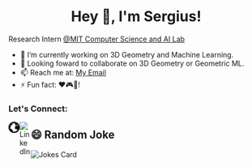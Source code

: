 <h1 align="center"> Hey 👋, I'm Sergius!  </h1>

Research Intern [@MIT Computer Science and AI Lab](https://github.com/csail)
- 🔭 I’m currently working on 3D Geometry and Machine Learning. 
- 👯 Looking foward to collaborate on 3D Geometry or Geometric ML.
- 📫 Reach me at: [My Email](mailto:sergiusnyah@gmail.com)
- ⚡ Fun fact: ❤️🎮🎹! 

### Let's Connect:

[<img align="left" alt="Twitter" width="22px" src="https://raw.githubusercontent.com/iconic/open-iconic/master/svg/globe.svg" />][twitter]
[<img align="left" alt="LinkedIn" width="22px" src="https://raw.githubusercontent.com/iconic/open-iconic/master/svg/linkedin.svg" />][linkedin]

[twitter]: https://twitter.com/@Serg_ius_
[linkedin]: https://linkedin.com/in/sergius-nyah

## 😄 Random Joke
![Jokes Card](https://readme-jokes.vercel.app/api?theme=tokyonight&hideBorder=true)




